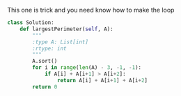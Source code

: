 This one is trick and you need know how to make the loop

``` python
class Solution:
    def largestPerimeter(self, A):
        """
        :type A: List[int]
        :rtype: int
        """
        A.sort()
        for i in range(len(A) - 3, -1, -1):
            if A[i] + A[i+1] > A[i+2]:
                return A[i] + A[i+1] + A[i+2]
        return 0
```